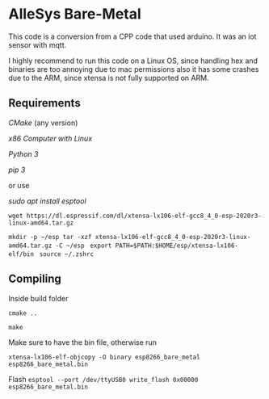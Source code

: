 # AlleSys Bare-Metal

This code is a conversion from a CPP code that used arduino. It was an iot sensor with mqtt. 

I highly recommend to run this code on a Linux OS, since handling hex and binaries are too annoying due to mac
permissions also it has some crashes due to the ARM, since xtensa is not fully supported
on ARM.

## Requirements 

_CMake_ (any version)

_x86 Computer with Linux_

_Python 3_

_pip 3_

or use 

_sudo apt install esptool_

``wget https://dl.espressif.com/dl/xtensa-lx106-elf-gcc8_4_0-esp-2020r3-linux-amd64.tar.gz``

`mkdir -p ~/esp
tar -xzf xtensa-lx106-elf-gcc8_4_0-esp-2020r3-linux-amd64.tar.gz -C ~/esp
`
`export PATH=$PATH:$HOME/esp/xtensa-lx106-elf/bin
`
`source ~/.zshrc
`

## Compiling

Inside build folder

`cmake ..`

`make`

Make sure to have the bin file, otherwise run 

`xtensa-lx106-elf-objcopy -O binary esp8266_bare_metal esp8266_bare_metal.bin
`

Flash
`esptool --port /dev/ttyUSB0 write_flash 0x00000 esp8266_bare_metal.bin `